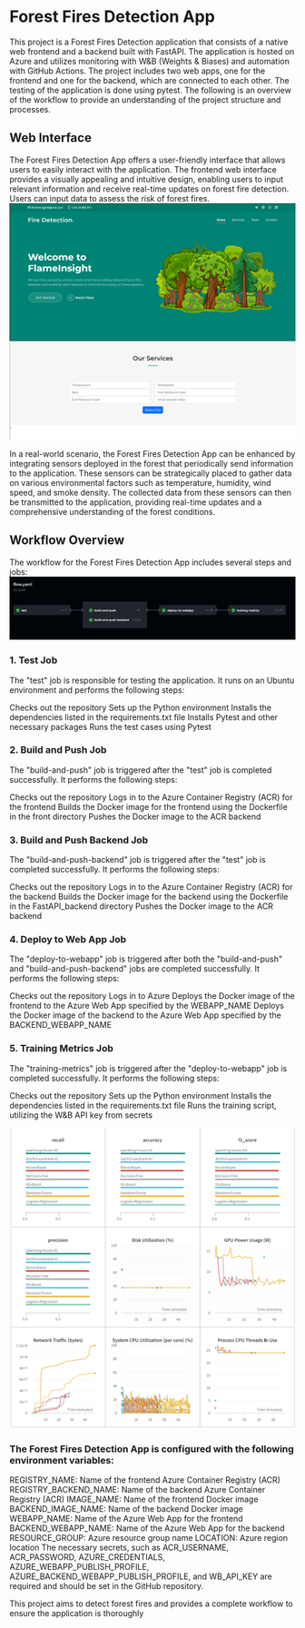 # Forest Fires Detection App
This project is a Forest Fires Detection application that consists of a native web frontend and a backend built with FastAPI. The application is hosted on Azure and utilizes monitoring with W&B (Weights & Biases) and automation with GitHub Actions. The project includes two web apps, one for the frontend and one for the backend, which are connected to each other. The testing of the application is done using pytest. The following is an overview of the workflow to provide an understanding of the project structure and processes.

## Web Interface
The Forest Fires Detection App offers a user-friendly interface that allows users to easily interact with the application. The frontend web interface provides a visually appealing and intuitive design, enabling users to input relevant information and receive real-time updates on forest fire detection. Users can input data to assess the risk of forest fires. 
![image](assets/images/I1.png)
![image](assets/images/I2.png)

In a real-world scenario, the Forest Fires Detection App can be enhanced by integrating sensors deployed in the forest that periodically send information to the application. These sensors can be strategically placed to gather data on various environmental factors such as temperature, humidity, wind speed, and smoke density. The collected data from these sensors can then be transmitted to the application, providing real-time updates and a comprehensive understanding of the forest conditions.

## Workflow Overview
The workflow for the Forest Fires Detection App includes several steps and jobs:
![image](assets/images/flow.png)

### 1. Test Job
The "test" job is responsible for testing the application. It runs on an Ubuntu environment and performs the following steps:

Checks out the repository
Sets up the Python environment
Installs the dependencies listed in the requirements.txt file
Installs Pytest and other necessary packages
Runs the test cases using Pytest

### 2. Build and Push Job
The "build-and-push" job is triggered after the "test" job is completed successfully. It performs the following steps:

Checks out the repository
Logs in to the Azure Container Registry (ACR) for the frontend
Builds the Docker image for the frontend using the Dockerfile in the front directory
Pushes the Docker image to the ACR backend

### 3. Build and Push Backend Job
The "build-and-push-backend" job is triggered after the "test" job is completed successfully. It performs the following steps:

Checks out the repository
Logs in to the Azure Container Registry (ACR) for the backend
Builds the Docker image for the backend using the Dockerfile in the FastAPI_backend directory
Pushes the Docker image to the ACR backend

### 4. Deploy to Web App Job
The "deploy-to-webapp" job is triggered after both the "build-and-push" and "build-and-push-backend" jobs are completed successfully. It performs the following steps:

Checks out the repository
Logs in to Azure
Deploys the Docker image of the frontend to the Azure Web App specified by the WEBAPP_NAME
Deploys the Docker image of the backend to the Azure Web App specified by the BACKEND_WEBAPP_NAME

### 5. Training Metrics Job
The "training-metrics" job is triggered after the "deploy-to-webapp" job is completed successfully. It performs the following steps:

Checks out the repository
Sets up the Python environment
Installs the dependencies listed in the requirements.txt file
Runs the training script, utilizing the W&B API key from secrets

![image](assets/images/wandb.png)

### The Forest Fires Detection App is configured with the following environment variables:

REGISTRY_NAME: Name of the frontend Azure Container Registry (ACR)
REGISTRY_BACKEND_NAME: Name of the backend Azure Container Registry (ACR)
IMAGE_NAME: Name of the frontend Docker image
BACKEND_IMAGE_NAME: Name of the backend Docker image
WEBAPP_NAME: Name of the Azure Web App for the frontend
BACKEND_WEBAPP_NAME: Name of the Azure Web App for the backend
RESOURCE_GROUP: Azure resource group name
LOCATION: Azure region location
The necessary secrets, such as ACR_USERNAME, ACR_PASSWORD, AZURE_CREDENTIALS, AZURE_WEBAPP_PUBLISH_PROFILE, AZURE_BACKEND_WEBAPP_PUBLISH_PROFILE, and WB_API_KEY are required and should be set in the GitHub repository.

This project aims to detect forest fires and provides a complete workflow to ensure the application is thoroughly
